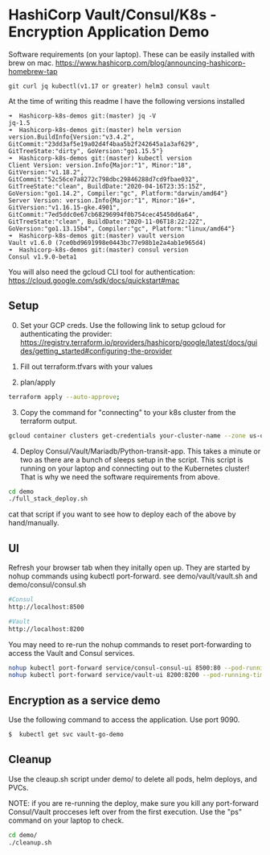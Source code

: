 # HashiCorp Vault/Consul/K8s - Encryption Application Demo
Software requirements (on your laptop). These can be easily installed with brew on mac. https://www.hashicorp.com/blog/announcing-hashicorp-homebrew-tap

```git curl jq kubectl(v1.17 or greater) helm3 consul vault```

At the time of writing this readme I have the following versions installed

```
➜  Hashicorp-k8s-demos git:(master) jq -V
jq-1.5
➜  Hashicorp-k8s-demos git:(master) helm version
version.BuildInfo{Version:"v3.4.2", GitCommit:"23dd3af5e19a02d4f4baa5b2f242645a1a3af629", GitTreeState:"dirty", GoVersion:"go1.15.5"}
➜  Hashicorp-k8s-demos git:(master) kubectl version
Client Version: version.Info{Major:"1", Minor:"18", GitVersion:"v1.18.2", GitCommit:"52c56ce7a8272c798dbc29846288d7cd9fbae032", GitTreeState:"clean", BuildDate:"2020-04-16T23:35:15Z", GoVersion:"go1.14.2", Compiler:"gc", Platform:"darwin/amd64"}
Server Version: version.Info{Major:"1", Minor:"16+", GitVersion:"v1.16.15-gke.4901", GitCommit:"7ed5ddc0e67cb68296994f0b754cec45450d6a64", GitTreeState:"clean", BuildDate:"2020-11-06T18:22:22Z", GoVersion:"go1.13.15b4", Compiler:"gc", Platform:"linux/amd64"}
➜  Hashicorp-k8s-demos git:(master) vault version
Vault v1.6.0 (7ce0bd9691998e0443bc77e98b1e2a4ab1e965d4)
➜  Hashicorp-k8s-demos git:(master) consul version
Consul v1.9.0-beta1
```

You will also need the gcloud CLI tool for authentication:
https://cloud.google.com/sdk/docs/quickstart#mac

## Setup
0. Set your GCP creds. Use the following link to setup gcloud for authenticating the provider: https://registry.terraform.io/providers/hashicorp/google/latest/docs/guides/getting_started#configuring-the-provider


1. Fill out terraform.tfvars with your values

2. plan/apply
```bash
terraform apply --auto-approve;
```

3. Copy the command for  "connecting" to your k8s cluster from the terraform output.
```bash
gcloud container clusters get-credentials your-cluster-name --zone us-central1-c --project your-project
```

4. Deploy Consul/Vault/Mariadb/Python-transit-app. This takes a minute or two as there are a bunch of sleeps setup in the script. This script is running on your laptop and connecting out to the Kubernetes cluster! That is why we need the software requirements from above. 
```bash
cd demo
./full_stack_deploy.sh
```
cat that script if you want to see how to deploy each of the above by hand/manually.

## UI
Refresh your browser tab when they initally open up. They are started by nohup commands using kubectl port-forward. see demo/vault/vault.sh and demo/consul/consul.sh

```bash
#Consul
http://localhost:8500

#Vault
http://localhost:8200
```

You may need to re-run the nohup commands to reset port-forwarding to access the Vault and Consul services.

```bash
nohup kubectl port-forward service/consul-consul-ui 8500:80 --pod-running-timeout=10m &
nohup kubectl port-forward service/vault-ui 8200:8200 --pod-running-timeout=10m &

```

## Encryption as a service demo
Use the following command to access the application. Use port 9090.
```bash
$  kubectl get svc vault-go-demo
```

## Cleanup
Use the cleaup.sh script under demo/ to delete all pods, helm deploys, and PVCs.

NOTE: if you are re-running the deploy, make sure you kill any port-forward Consul/Vault procceses left over from the first execution. Use the "ps" command on your laptop to check. 

```bash
cd demo/
./cleanup.sh
```

